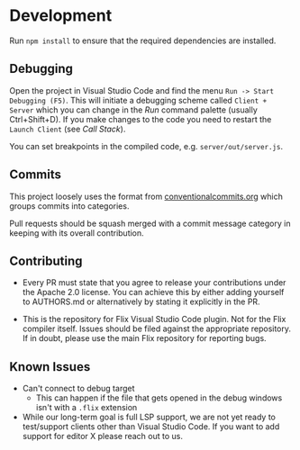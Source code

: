 # Development

Run `npm install` to ensure that the required dependencies are installed.

## Debugging

Open the project in Visual Studio Code and find the menu `Run -> Start Debugging
(F5)`. This will initiate a debugging scheme called `Client + Server` which you
can change in the *Run* command palette (usually Ctrl+Shift+D). If you make
changes to the code you need to restart the `Launch Client` (see *Call Stack*).

You can set breakpoints in the compiled code, e.g. `server/out/server.js`.

## Commits

This project loosely uses the format from
[conventionalcommits.org](https://www.conventionalcommits.org/) which groups
commits into categories.

Pull requests should be squash merged with a commit message category in keeping
with its overall contribution.

## Contributing

- Every PR must state that you agree to release your contributions under the
  Apache 2.0 license. You can achieve this by either adding yourself to
  AUTHORS.md or alternatively by stating it explicitly in the PR.

- This is the repository for Flix Visual Studio Code plugin. Not for the Flix
  compiler itself. Issues should be filed against the appropriate repository. If
  in doubt, please use the main Flix repository for reporting bugs.

## Known Issues

- Can't connect to debug target
  - This can happen if the file that gets opened in the debug windows isn't with
    a `.flix` extension
- While our long-term goal is full LSP support, we are not yet ready to
  test/support clients other than Visual Studio Code. If you want to add support
  for editor X please reach out to us.
